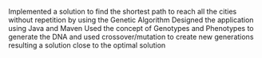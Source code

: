 Implemented a solution to find the shortest path to reach all the cities without repetition by using the Genetic Algorithm
Designed the application using Java and Maven
Used the concept of Genotypes and Phenotypes to generate the DNA and used crossover/mutation to create new generations resulting a solution close to the optimal solution
